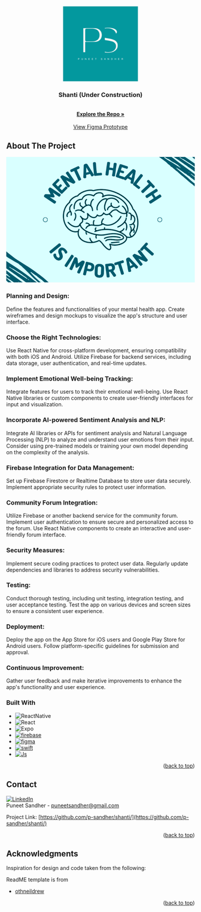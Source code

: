 <!-- Improved compatibility of back to top link: See: https://github.com/othneildrew/Best-README-Template/pull/73 -->
<a name="readme-top"></a>
<!--
*** Thanks for checking out the Best-README-Template. If you have a suggestion
*** that would make this better, please fork the repo and create a pull request
*** or simply open an issue with the tag "enhancement".
*** Don't forget to give the project a star!
*** Thanks again! Now go create something AMAZING! :D
-->



<!-- PROJECT SHIELDS -->
<!--
*** I'm using markdown "reference style" links for readability.
*** Reference links are enclosed in brackets [ ] instead of parentheses ( ).
*** See the bottom of this document for the declaration of the reference variables
*** for contributors-url, forks-url, etc. This is an optional, concise syntax you may use.
*** https://www.markdownguide.org/basic-syntax/#reference-style-links
-->



<!-- PROJECT LOGO -->
<br />
<div align="center">
  <a href="https://github.com/p-sandher/puneet-sandher-website">
    <img src="puneet-sandher-logo.png" alt="Logo" width="200" height="200">
  </a>

<h3 align="center">Shanti (Under Construction)</h3>

  <p align="center">
    <br />
    <a href="https://github.com/p-sandher/shanti/"><strong>Explore the Repo »</strong></a>
    <br />
    <br />
    <a href="https://www.figma.com/file/t3rxqU3bbEX4LiqLk397dk/Shanti?type=design&node-id=0%3A1&mode=design&t=vzOXzffo9C9WYYQU-1">View Figma Prototype</a>

  </p>
</div>


<!-- ABOUT THE PROJECT -->
## About The Project

[![Project Screen Shot][product-screenshot]](https://github.com/p-sandher/Library-Study-Room-Booking-System)

### Planning and Design:
Define the features and functionalities of your mental health app.
Create wireframes and design mockups to visualize the app's structure and user interface.

### Choose the Right Technologies:
Use React Native for cross-platform development, ensuring compatibility with both iOS and Android.
Utilize Firebase for backend services, including data storage, user authentication, and real-time updates.

### Implement Emotional Well-being Tracking:
Integrate features for users to track their emotional well-being. Use React Native libraries or custom components to create user-friendly interfaces for input and visualization.

### Incorporate AI-powered Sentiment Analysis and NLP:
Integrate AI libraries or APIs for sentiment analysis and Natural Language Processing (NLP) to analyze and understand user emotions from their input.
Consider using pre-trained models or training your own model depending on the complexity of the analysis.

### Firebase Integration for Data Management:
Set up Firebase Firestore or Realtime Database to store user data securely.
Implement appropriate security rules to protect user information.

### Community Forum Integration:
Utilize Firebase or another backend service for the community forum.
Implement user authentication to ensure secure and personalized access to the forum.
Use React Native components to create an interactive and user-friendly forum interface.

### Security Measures:
Implement secure coding practices to protect user data.
Regularly update dependencies and libraries to address security vulnerabilities.

### Testing:
Conduct thorough testing, including unit testing, integration testing, and user acceptance testing.
Test the app on various devices and screen sizes to ensure a consistent user experience.

### Deployment:
Deploy the app on the App Store for iOS users and Google Play Store for Android users.
Follow platform-specific guidelines for submission and approval.

### Continuous Improvement:
Gather user feedback and make iterative improvements to enhance the app's functionality and user experience.

### Built With

* ![ReactNative](https://img.shields.io/badge/react_native-%2320232a.svg?style=for-the-badge&logo=react&logoColor=%2361DAFB)
* ![React](https://img.shields.io/badge/react-%2320232a.svg?style=for-the-badge&logo=react&logoColor=%2361DAFB)
* ![Expo](https://img.shields.io/badge/expo-1C1E24?style=for-the-badge&logo=expo&logoColor=#D04A37)
* [![firebase][firebase]][firebase-url]
* [![figma][figma]][figma-url]
* [![swift][swift]][swift]
* [![Js][Js]][Js-url]

<p align="right">(<a href="#readme-top">back to top</a>)</p>

<!-- CONTACT -->
## Contact


[![LinkedIn][linkedin-shield]][linkedin-url]
<br />
Puneet Sandher -  puneetsandher@gmail.com

Project Link: [https://github.com/p-sandher/shanti/](https://github.com/p-sandher/shanti/)


<p align="right">(<a href="#readme-top">back to top</a>)</p>



<!-- ACKNOWLEDGMENTS -->
## Acknowledgments

Inspiration for design and code taken from the following:


ReadME template is from 
* [othneildrew](https://github.com/othneildrew/Best-README-Template)


<p align="right">(<a href="#readme-top">back to top</a>)</p>



<!-- MARKDOWN LINKS & IMAGES -->
<!-- https://www.markdownguide.org/basic-syntax/#reference-style-links -->


[linkedin-shield]: https://img.shields.io/badge/-LinkedIn-black.svg?style=for-the-badge&logo=linkedin&colorB=555
[linkedin-url]: https://www.linkedin.com/in/puneet-sandher/
[product-screenshot]: mental_health_readme

[React.js]: https://img.shields.io/badge/React-20232A?style=for-the-badge&logo=react&logoColor=61DAFB
[React-url]: https://reactjs.org/
[firebase]: https://img.shields.io/badge/Firebase-039BE5?style=for-the-badge&logo=Firebase&logoColor=white
[firebase-url]: https://firebase.google.com/docs
[figma]: https://img.shields.io/badge/figma-%23F24E1E.svg?style=for-the-badge&logo=figma&logoColor=white
[figma-url]: https://www.figma.com/
[Js]: https://img.shields.io/badge/JavaScript-323330?style=for-the-badge&logo=javascript&logoColor=F7DF1E
[Js-url]: https://developer.mozilla.org/en-US/docs/Web/JavaScript
[swift]: https://img.shields.io/badge/swift-F54A2A?style=for-the-badge&logo=swift&logoColor=white
[swift-url]: https://www.swift.org/documentation/
